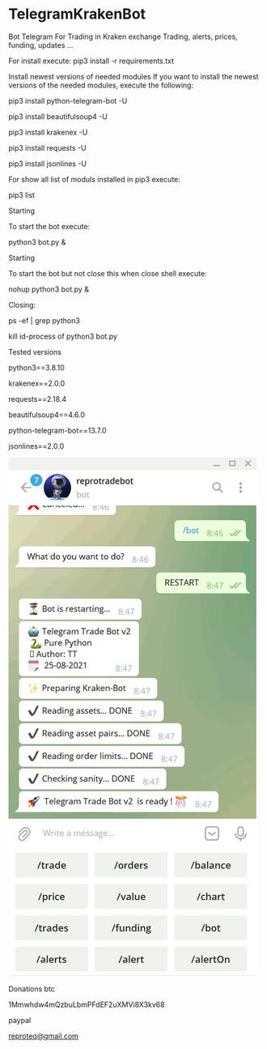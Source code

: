 # TelegramKrakenBot
Bot Telegram For Trading in Kraken exchange
Trading, alerts, prices, funding, updates ...

For install execute:
pip3 install -r requirements.txt


Install newest versions of needed modules
If you want to install the newest versions of the needed modules, execute the following:

pip3 install python-telegram-bot -U

pip3 install beautifulsoup4 -U

pip3 install krakenex -U

pip3 install requests -U

pip3 install jsonlines -U

For show all list of moduls installed in pip3 execute:

pip3 list



Starting

To start the bot execute:

python3 bot.py &



Starting

To start the bot but not close this when close shell execute:

nohup python3 bot.py &


Closing:

ps -ef | grep python3

kill id-process of python3 bot.py


Tested versions

python3==3.8.10

krakenex==2.0.0

requests==2.18.4

beautifulsoup4==4.6.0

python-telegram-bot==13.7.0

jsonlines==2.0.0




![alt tag](https://github.com/reproteq/TelegramKrakenBot/blob/main/TelegramKrakenBot.gif) 





Donations btc

1Mmwhdw4mQzbuLbmPFdEF2uXMVi8X3kv68

paypal 

reproteq@gmail.com


